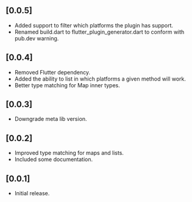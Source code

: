 ## [0.0.5]

- Added support to filter which platforms the plugin has support.
- Renamed build.dart to flutter_plugin_generator.dart to conform with pub.dev warning.

## [0.0.4]

- Removed Flutter dependency.
- Added the ability to list in which platforms a given method will work.
- Better type matching for Map inner types.

## [0.0.3]

- Downgrade meta lib version.

## [0.0.2]

- Improved type matching for maps and lists.
- Included some documentation.

## [0.0.1] 

- Initial release.